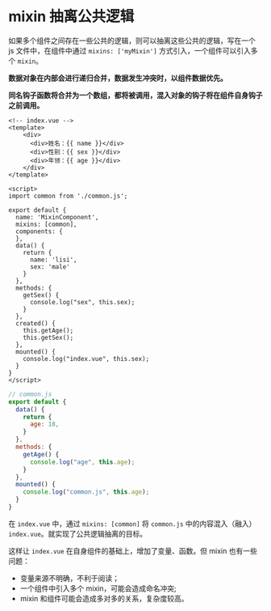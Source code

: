 # mixin 抽离公共逻辑

如果多个组件之间存在一些公共的逻辑，则可以抽离这些公共的逻辑，写在一个 js 文件中，在组件中通过 `mixins: ['myMixin']` 方式引入，一个组件可以引入多个 `mixin`。

**数据对象在内部会进行递归合并，数据发生冲突时，以组件数据优先。**

**同名钩子函数将合并为一个数组，都将被调用，混入对象的钩子将在组件自身钩子之前调用。**

```vue
<!-- index.vue -->
<template>
    <div>
      <div>姓名：{{ name }}</div>
      <div>性别：{{ sex }}</div>
      <div>年领：{{ age }}</div>
    </div>
</template>

<script>
import common from './common.js';

export default {
  name: 'MixinComponent',
  mixins: [common],
  components: {
  },
  data() {
    return {
      name: 'lisi',
      sex: 'male'
    }
  },
  methods: {
    getSex() {
      console.log("sex", this.sex);
    }
  },
  created() {
    this.getAge();
    this.getSex();
  },
  mounted() {
    console.log("index.vue", this.sex);
  }
}
</script>
```

```javascript
// common.js
export default {
  data() {
    return {
      age: 18,
    }
  },
  methods: {
    getAge() {
      console.log("age", this.age);
    }
  },
  mounted() {
    console.log("common.js", this.age);
  }
}
```

在 `index.vue` 中，通过 `mixins: [common]` 将 `common.js` 中的内容混入（融入）`index.vue`。就实现了公共逻辑抽离的目标。

这样让 `index.vue` 在自身组件的基础上，增加了变量、函数。但 mixin 也有一些问题：

- 变量来源不明确，不利于阅读；
- 一个组件中引入多个 mixin，可能会造成命名冲突;
- mixin 和组件可能会造成多对多的关系，复杂度较高。